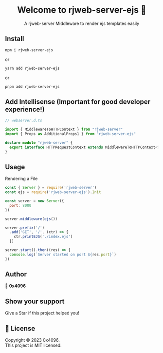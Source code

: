 <h1 align="center">Welcome to rjweb-server-ejs 👋</h1>
<div align="center">
  A rjweb-server Middleware to render ejs templates easily
</div>

## Install

```sh
npm i rjweb-server-ejs
```

or

```sh
yarn add rjweb-server-ejs
```

or

```sh
pnpm add rjweb-server-ejs
```

## Add Intellisense (Important for good developer experience!)
```ts
// webserver.d.ts

import { MiddlewareToHTTPContext } from "rjweb-server"
import { Props as AdditionalProps1 } from "rjweb-server-ejs"

declare module "rjweb-server" {
  export interface HTTPRequestContext extends MiddlewareToHTTPContext<[ AdditionalProps1 ]> {}
}
```

## Usage

Rendering a File
```js
const { Server } = require('rjweb-server')
const ejs = require('rjweb-server-ejs').Init

const server = new Server({
  port: 8000
})

server.middleware(ejs())

server.prefix('/')
  .add('GET', '/', (ctr) => {
    ctr.printEJS('./index.ejs')
  })

server.start().then((res) => {
  console.log(`Server started on port ${res.port}`)
})
```

## Author

👤 **0x4096** 

## Show your support

Give a Star if this project helped you!

## 📝 License

Copyright © 2023 0x4096.<br />
This project is MIT licensed.